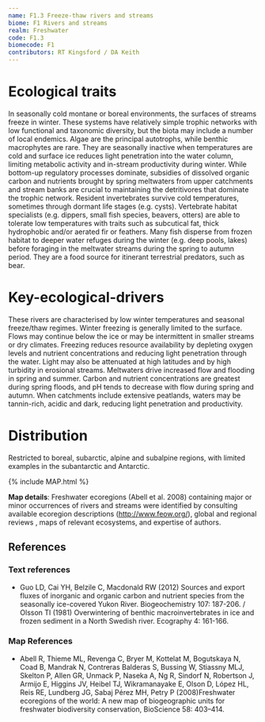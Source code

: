 ```yaml
---
name: F1.3 Freeze-thaw rivers and streams
biome: F1 Rivers and streams
realm: Freshwater
code: F1.3
biomecode: F1
contributors: RT Kingsford / DA Keith
---
```


# Ecological traits

In seasonally cold montane or boreal environments, the surfaces of streams freeze in winter. These systems have relatively simple trophic networks with low functional and taxonomic diversity, but the biota may include a number of local endemics. Algae are the principal autotrophs, while benthic macrophytes are rare. They are seasonally inactive when temperatures are cold and surface ice reduces light penetration into the water column, limiting metabolic activity and in-stream productivity during winter. While bottom-up regulatory processes dominate, subsidies of dissolved organic carbon and nutrients brought by spring meltwaters from upper catchments and stream banks are crucial to maintaining the detritivores that dominate the trophic network. Resident invertebrates survive cold temperatures, sometimes through dormant life stages (e.g. cysts). Vertebrate habitat specialists (e.g. dippers, small fish species, beavers, otters) are able to tolerate low temperatures with traits such as subcutical fat, thick hydrophobic and/or aerated fir or feathers. Many fish disperse from frozen habitat to deeper water refuges during the winter (e.g. deep pools, lakes) before foraging in the meltwater streams during the spring to autumn period. They are a food source for itinerant terrestrial predators, such as bear.

# Key-ecological-drivers

These rivers are characterised by low winter temperatures and seasonal freeze/thaw regimes. Winter freezing is generally limited to the surface. Flows may continue below the ice or may be intermittent in smaller streams or dry climates. Freezing reduces resource availability by depleting oxygen levels and nutrient concentrations and reducing light penetration through the water. Light may also be attenuated at high latitudes and by high turbidity in erosional streams. Meltwaters drive increased flow and flooding in spring and summer. Carbon and nutrient concentrations are greatest during spring floods, and pH tends to decrease with flow during spring and autumn. When catchments include extensive peatlands, waters may be tannin-rich, acidic and dark, reducing light penetration and productivity.

# Distribution

Restricted to boreal, subarctic, alpine and subalpine regions, with limited examples in the subantarctic and Antarctic.

{% include MAP.html %}

**Map details**: Freshwater ecoregions (Abell et al. 2008) containing major or minor occurrences of rivers and streams were identified by consulting available ecoregion descriptions (http://www.feow.org/),  global and regional reviews , maps of relevant ecosystems, and expertise of authors.

## References
### Text references
* Guo LD, Cai YH, Belzile C, Macdonald RW (2012) Sources and export fluxes of inorganic and organic carbon and nutrient species from the seasonally ice-covered Yukon River. Biogeochemistry 107: 187-206. / Olsson TI (1981) Overwintering of benthic macroinvertebrates in ice and frozen sediment in a North Swedish river. Ecography 4: 161-166.
### Map References
* Abell R, Thieme ML, Revenga C, Bryer M, Kottelat M, Bogutskaya N, Coad B, Mandrak N, Contreras Balderas S, Bussing W, Stiassny MLJ, Skelton P, Allen GR, Unmack P, Naseka A, Ng R, Sindorf N, Robertson J, Armijo E, Higgins JV, Heibel TJ, Wikramanayake E, Olson D, López HL, Reis RE, Lundberg JG, Sabaj Pérez MH, Petry P (2008)Freshwater ecoregions of the world: A new map of biogeographic units for freshwater biodiversity conservation, BioScience 58: 403–414.
